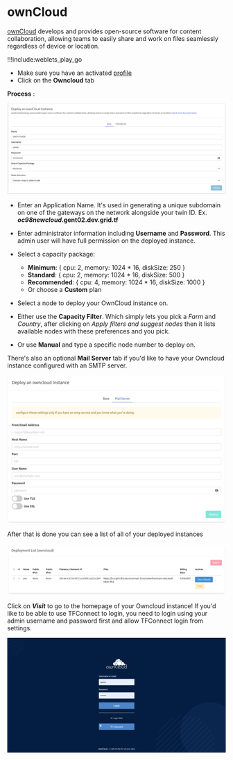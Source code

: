 # ownCloud

[ownCloud](https://owncloud.com/) develops and provides open-source software for content collaboration, allowing teams to easily share and work on files seamlessly regardless of device or location.


!!!include:weblets_play_go
- Make sure you have an activated [profile](weblets_profile_manager)
- Click on the **Owncloud** tab

__Process__ :

![](img/owncloud1.png)

- Enter an Application Name. It's used in generating a unique subdomain on one of the gateways on the network alongside your twin ID. Ex. ***oc98newcloud*.gent02.dev.grid.tf**

- Enter administrator information including **Username** and **Password**. This admin user will have full permission on the deployed instance.


- Select a capacity package:
    - **Minimum**: { cpu: 2, memory: 1024 * 16, diskSize: 250 }
    - **Standard**: { cpu: 2, memory: 1024 * 16, diskSize: 500 }
    - **Recommended**: { cpu: 4, memory: 1024 * 16, diskSize: 1000 }
    - Or choose a **Custom** plan

- Select a node to deploy your OwnCloud instance on.

- Either use the **Capacity Filter**. Which simply lets you pick a *Farm* and *Country*, after clicking on *Apply filters and suggest nodes* then it lists available nodes with these preferences and you pick.


- Or use **Manual** and type a specific node number to deploy on.



There's also an optional **Mail Server** tab if you'd like to have your Owncloud instance configured with an SMTP server.

![](img/owncloud4.png)

After that is done you can see a list of all of your deployed instances

![](img/owncloud5.png)

Click on ***Visit*** to go to the homepage of your Owncloud instance! If you'd like to be able to use TFConnect to login, you need to login using your admin username and password first and allow TFConnect login from settings.

![](img/owncloud6.png)
